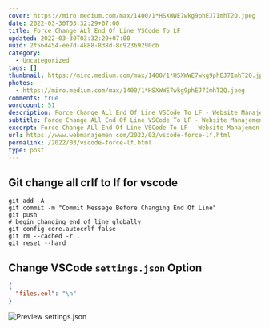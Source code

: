 ```yaml
---
cover: https://miro.medium.com/max/1400/1*HSXWWE7wkg9phEJ7ImhT2Q.jpeg
date: 2022-03-30T03:32:29+07:00
title: Force Change ALl End Of Line VSCode To LF
updated: 2022-03-30T03:32:29+07:00
uuid: 2f56d454-ee7d-4888-838d-8c92369290cb
category:
  - Uncategorized
tags: []
thumbnail: https://miro.medium.com/max/1400/1*HSXWWE7wkg9phEJ7ImhT2Q.jpeg
photos:
  - https://miro.medium.com/max/1400/1*HSXWWE7wkg9phEJ7ImhT2Q.jpeg
comments: true
wordcount: 51
description: Force Change ALl End Of Line VSCode To LF - Website Manajemen Indonesia
subtitle: Force Change ALl End Of Line VSCode To LF - Website Manajemen Indonesia
excerpt: Force Change ALl End Of Line VSCode To LF - Website Manajemen Indonesia
url: https://www.webmanajemen.com/2022/03/vscode-force-lf.html
permalink: /2022/03/vscode-force-lf.html
type: post
---
```


## Git change all crlf to lf for vscode
```shell
git add -A
git commit -m "Commit Message Before Changing End Of Line"
git push
# begin changing end of line globally
git config core.autocrlf false
git rm --cached -r .
git reset --hard
```

## Change VSCode `settings.json` Option
```json
{
  "files.eol": "\n"
}
```
![Preview settings.json](https://imgs.developpaper.com/imgs/287058866-5bfb8bd1d4851_articlex.png)